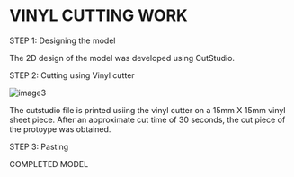 # VINYL CUTTING WORK

STEP 1: Designing the model 

The 2D design of the model was developed using CutStudio.

STEP 2: Cutting using Vinyl cutter

![image3](https://user-images.githubusercontent.com/31272035/30224594-6c0dba54-94e0-11e7-8303-15b66621064e.JPG)


The cutstudio file is printed usiing the vinyl cutter on a 15mm X 15mm vinyl sheet piece. After an approximate cut 
time of 30 seconds, the cut piece of the protoype was obtained. 

STEP 3: Pasting

COMPLETED MODEL
